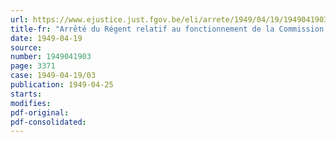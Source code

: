 ```yaml
---
url: https://www.ejustice.just.fgov.be/eli/arrete/1949/04/19/1949041903/justel
title-fr: "Arrêté du Régent relatif au fonctionnement de la Commission d'enquête pour prisonniers de guerre 19401 945"
date: 1949-04-19
source:
number: 1949041903
page: 3371
case: 1949-04-19/03
publication: 1949-04-25
starts:
modifies:
pdf-original:
pdf-consolidated:
---
```


